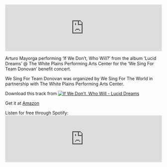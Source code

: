 <p/><div class="embed-container"><iframe src="http://www.youtube.com/embed/aj-IRTF2eOo" frameborder="0" height="auto" width="100%"></iframe></div>
<p>Arturo Mayorga performing ‘If We Don’t, Who Will?’ from the album ‘Lucid Dreams’ @ The White Plains Performing Arts Center for the ‘We Sing For Team Donovan’ benefit concert.</p>
<p>We Sing For Team Donovan was organized by We Sing For The World in partnership with The White Plains Performing Arts Center.</p>
<p>Download this track from <a href="http://itunes.apple.com/us/album/if-we-dont-who-will/id514977457?i=514977538&amp;uo=4" target="itunes_store"><img style="border: 0;" src="http://r.mzstatic.com/images/web/linkmaker/badge_itunes-sm.gif" alt="If We Don't, Who Will - Lucid Dreams"></a></p>
<p>Get it at <a href="http://www.amazon.com/gp/product/B007PW0RI6/ref=as_li_ss_tl?ie=UTF8&amp;tag=artumayodotco-20&amp;linkCode=as2&amp;camp=1789&amp;creative=390957&amp;creativeASIN=B007PW0RI6">Amazon<img style="border: none !important; margin: 0px !important;" src="http://www.assoc-amazon.com/e/ir?t=artumayodotco-20&amp;l=as2&amp;o=1&amp;a=B007PW0RI6" alt="" height="1" width="1" border="0"></a></p>
<p>Listen for free through Spotify: <iframe src="https://embed.spotify.com/?uri=spotify:track:0tOqzuogMjcahxvYQkttgO" frameborder="0" height="auto" width="100%"></iframe></p>

